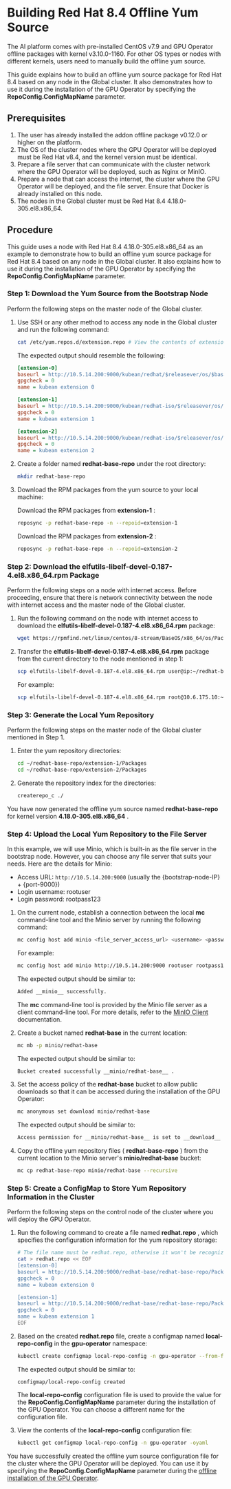# Building Red Hat 8.4 Offline Yum Source

The AI platform comes with pre-installed CentOS v7.9 and GPU Operator offline packages with kernel v3.10.0-1160. For other OS types or nodes with different kernels, users need to manually build the offline yum source.

This guide explains how to build an offline yum source package for Red Hat 8.4 based on any node in the Global cluster. It also demonstrates how to use it during the installation of the GPU Operator by specifying the __RepoConfig.ConfigMapName__ parameter.

## Prerequisites

1. The user has already installed the addon offline package v0.12.0 or higher on the platform.
2. The OS of the cluster nodes where the GPU Operator will be deployed must be Red Hat v8.4, and the kernel version must be identical.
3. Prepare a file server that can communicate with the cluster network where the GPU Operator will be deployed, such as Nginx or MinIO.
4. Prepare a node that can access the internet, the cluster where the GPU Operator will be deployed, and the file server. Ensure that Docker is already installed on this node.
5. The nodes in the Global cluster must be Red Hat 8.4 4.18.0-305.el8.x86_64.

## Procedure

This guide uses a node with Red Hat 8.4 4.18.0-305.el8.x86_64 as an example to demonstrate how to build an offline yum source package for Red Hat 8.4 based on any node in the Global cluster. It also explains how to use it during the installation of the GPU Operator by specifying the __RepoConfig.ConfigMapName__ parameter.

### Step 1: Download the Yum Source from the Bootstrap Node

Perform the following steps on the master node of the Global cluster.

1. Use SSH or any other method to access any node in the Global cluster and run the following command:

    ```bash
    cat /etc/yum.repos.d/extension.repo # View the contents of extension.repo.
    ```

    The expected output should resemble the following:

    ```ini
    [extension-0]
    baseurl = http://10.5.14.200:9000/kubean/redhat/$releasever/os/$basearch
    gpgcheck = 0
    name = kubean extension 0

    [extension-1]
    baseurl = http://10.5.14.200:9000/kubean/redhat-iso/$releasever/os/$basearch/AppStream
    gpgcheck = 0
    name = kubean extension 1

    [extension-2]
    baseurl = http://10.5.14.200:9000/kubean/redhat-iso/$releasever/os/$basearch/BaseOS
    gpgcheck = 0
    name = kubean extension 2
    ```

2. Create a folder named __redhat-base-repo__ under the root directory:

    ```bash
    mkdir redhat-base-repo
    ```

3. Download the RPM packages from the yum source to your local machine:

    Download the RPM packages from __extension-1__ :

    ```bash
    reposync -p redhat-base-repo -n --repoid=extension-1
    ```

    Download the RPM packages from __extension-2__ :

    ```bash
    reposync -p redhat-base-repo -n --repoid=extension-2
    ```

### Step 2: Download the __elfutils-libelf-devel-0.187-4.el8.x86_64.rpm__ Package

Perform the following steps on a node with internet access. Before proceeding, ensure that there is network connectivity between the node with internet access and the master node of the Global cluster.

1. Run the following command on the node with internet access to download the __elfutils-libelf-devel-0.187-4.el8.x86_64.rpm__ package:

    ```bash
    wget https://rpmfind.net/linux/centos/8-stream/BaseOS/x86_64/os/Packages/elfutils-libelf-devel-0.187-4.el8.x86_64.rpm
    ```

2. Transfer the __elfutils-libelf-devel-0.187-4.el8.x86_64.rpm__ package from the current directory to the node mentioned in step 1:

    ```bash
    scp elfutils-libelf-devel-0.187-4.el8.x86_64.rpm user@ip:~/redhat-base-repo/extension-2/Packages/
    ```

    For example:

    ```bash
    scp elfutils-libelf-devel-0.187-4.el8.x86_64.rpm root@10.6.175.10:~/redhat-base-repo/extension-2/Packages/
    ```

### Step 3: Generate the Local Yum Repository

Perform the following steps on the master node of the Global cluster mentioned in Step 1.

1. Enter the yum repository directories:

    ```bash
    cd ~/redhat-base-repo/extension-1/Packages
    cd ~/redhat-base-repo/extension-2/Packages
    ```

2. Generate the repository index for the directories:

    ```bash
    createrepo_c ./
    ```

You have now generated the offline yum source named __redhat-base-repo__ for kernel version __4.18.0-305.el8.x86_64__ .

### Step 4: Upload the Local Yum Repository to the File Server

In this example, we will use Minio, which is built-in as the file server in the bootstrap node. However, you can choose any file server that suits your needs. Here are the details for Minio:

- Access URL: `http://10.5.14.200:9000` (usually the {bootstrap-node-IP} + {port-9000})
- Login username: rootuser
- Login password: rootpass123

1. On the current node, establish a connection between the local __mc__ command-line tool and the Minio server by running the following command:

    ```bash
    mc config host add minio <file_server_access_url> <username> <password>
    ```

    For example:

    ```bash
    mc config host add minio http://10.5.14.200:9000 rootuser rootpass123
    ```

    The expected output should be similar to:

    ```bash
    Added __minio__ successfully.
    ```

    The __mc__ command-line tool is provided by the Minio file server as a client command-line tool. For more details, refer to the [MinIO Client](https://min.io/docs/minio/linux/reference/minio-mc.html) documentation.

2. Create a bucket named __redhat-base__ in the current location:

    ```bash
    mc mb -p minio/redhat-base
    ```

    The expected output should be similar to:

    ```bash
    Bucket created successfully __minio/redhat-base__ .
    ```

3. Set the access policy of the __redhat-base__ bucket to allow public downloads so that it can be accessed during the installation of the GPU Operator:

    ```bash
    mc anonymous set download minio/redhat-base
    ```

    The expected output should be similar to:

    ```bash
    Access permission for __minio/redhat-base__ is set to __download__ 
    ```

4. Copy the offline yum repository files ( __redhat-base-repo__ ) from the current location to the Minio server's __minio/redhat-base__ bucket:

    ```bash
    mc cp redhat-base-repo minio/redhat-base --recursive
    ```

### Step 5: Create a ConfigMap to Store Yum Repository Information in the Cluster

Perform the following steps on the control node of the cluster where you will deploy the GPU Operator.

1. Run the following command to create a file named __redhat.repo__ , which specifies the configuration information for the yum repository storage:

    ```bash
    # The file name must be redhat.repo, otherwise it won't be recognized when installing gpu-operator
    cat > redhat.repo << EOF
    [extension-0]
    baseurl = http://10.5.14.200:9000/redhat-base/redhat-base-repo/Packages # The file server address where the yum source is stored in Step 1
    gpgcheck = 0
    name = kubean extension 0
    
    [extension-1]
    baseurl = http://10.5.14.200:9000/redhat-base/redhat-base-repo/Packages # The file server address where the yum source is stored in Step 1
    gpgcheck = 0
    name = kubean extension 1
    EOF
    ```

2. Based on the created __redhat.repo__ file, create a configmap named __local-repo-config__ in the __gpu-operator__ namespace:

    ```bash
    kubectl create configmap local-repo-config -n gpu-operator --from-file=./redhat.repo
    ```

    The expected output should be similar to:

    ```
    configmap/local-repo-config created
    ```

    The __local-repo-config__ configuration file is used to provide the value for the __RepoConfig.ConfigMapName__ parameter during the installation of the GPU Operator. You can choose a different name for the configuration file.

3. View the contents of the __local-repo-config__ configuration file:

    ```bash
    kubectl get configmap local-repo-config -n gpu-operator -oyaml
    ```

You have successfully created the offline yum source configuration file for the cluster where the GPU Operator will be deployed. You can use it by specifying the __RepoConfig.ConfigMapName__ parameter during the [offline installation of the GPU Operator](./install_nvidia_driver_of_operator.md).
